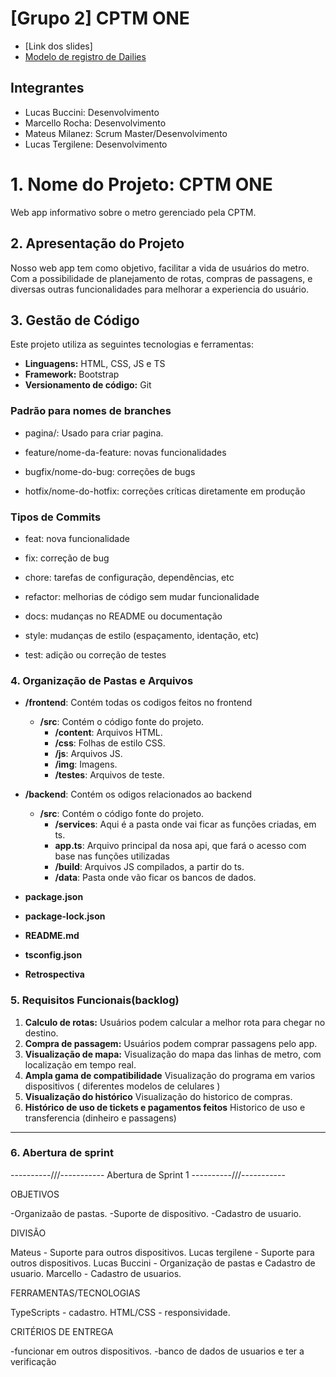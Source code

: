 # [Grupo 2] CPTM ONE

- [Link dos slides]
- [Modelo de registro de Dailies](https://docs.google.com/document/d/1sg9-XnS0XWlmYKIeP0JerL6xg7LS9sgfdZZyv98aP5c/edit?usp=sharing)

## Integrantes

- Lucas Buccini: Desenvolvimento
- Marcello Rocha: Desenvolvimento
- Mateus Milanez: Scrum Master/Desenvolvimento
- Lucas Tergilene: Desenvolvimento

# 1. Nome do Projeto: CPTM ONE

Web app informativo sobre o metro gerenciado pela CPTM.

## 2. Apresentação do Projeto

Nosso web app tem como objetivo, facilitar a vida de usuários do metro. Com a possibilidade de planejamento de rotas, compras de passagens, e diversas outras funcionalidades para melhorar a experiencia do usuário.

## 3. Gestão de Código

Este projeto utiliza as seguintes tecnologias e ferramentas:

- **Linguagens:** HTML, CSS, JS e TS
- **Framework:** Bootstrap
- **Versionamento de código:** Git

### Padrão para nomes de branches

- pagina/: Usado para criar pagina.
  
- feature/nome-da-feature: novas funcionalidades

- bugfix/nome-do-bug: correções de bugs

- hotfix/nome-do-hotfix: correções críticas diretamente em produção



### Tipos de Commits


- feat: nova funcionalidade

- fix: correção de bug

- chore: tarefas de configuração, dependências, etc

- refactor: melhorias de código sem mudar funcionalidade

- docs: mudanças no README ou documentação

- style: mudanças de estilo (espaçamento, identação, etc)

- test: adição ou correção de testes

### 4. Organização de Pastas e Arquivos

- **/frontend**: Contém todas os codigos feitos no frontend
  - **/src**: Contém o código fonte do projeto.
    - **/content**: Arquivos HTML.
    - **/css**: Folhas de estilo CSS.
    - **/js**: Arquivos JS.
    - **/img**: Imagens.
    - **/testes**: Arquivos de teste.

- **/backend**: Contém os odigos relacionados ao backend
  - **/src**: Contém o código fonte do projeto.
    - **/services**: Aqui é a pasta onde vai ficar as funções criadas, em ts.
    - **app.ts**: Arquivo principal da nosa api, que fará o acesso com base nas funções utilizadas
    - **/build**: Arquivos JS compilados, a partir do ts.
    - **/data**: Pasta onde vão ficar os bancos de dados.
- **package.json**
- **package-lock.json**
- **README.md**
- **tsconfig.json**
- **Retrospectiva**


### 5. Requisitos Funcionais(backlog)

1. **Calculo de rotas:** Usuários podem calcular a melhor rota para chegar no destino.
2. **Compra de passagem:** Usuários podem comprar passagens pelo app.
3. **Visualização de mapa:** Visualização do mapa das linhas de metro, com localização em tempo real.
4. **Ampla gama de compatibilidade** Visualização do programa em varios dispositivos ( diferentes modelos de celulares )
5. **Visualização do histórico** Visualização do historico de compras.
6. **Histórico de uso de tickets e pagamentos feitos** Historico de uso e transferencia (dinheiro e passagens)
---
### 6. Abertura de sprint
----------///-----------
Abertura de Sprint 1
----------///-----------


OBJETIVOS

-Organizaão de pastas.
-Suporte de dispositivo.
-Cadastro de usuario.

DIVISÃO 

Mateus - Suporte para outros dispositivos.
Lucas tergilene - Suporte para outros dispositivos.
Lucas Buccini - Organização de pastas e Cadastro de usuario.
Marcello - Cadastro de usuarios.

FERRAMENTAS/TECNOLOGIAS

TypeScripts - cadastro.
HTML/CSS - responsividade.


CRITÉRIOS DE ENTREGA

-funcionar em outros dispositivos.
-banco de dados de usuarios e ter a verificação
